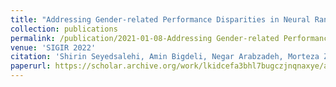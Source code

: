 ```yaml
---
title: "Addressing Gender-related Performance Disparities in Neural Rankers"
collection: publications
permalink: /publication/2021-01-08-Addressing Gender-related Performance Disparities in Neural Rankers
venue: 'SIGIR 2022'
citation: 'Shirin Seyedsalehi, Amin Bigdeli, Negar Arabzadeh, Morteza Zihayat, Ebrahim Bagheri'
paperurl: https://scholar.archive.org/work/lkidcefa3bhl7bugczjnqnaxye/access/wayback/https://dl.acm.org/doi/pdf/10.1145/3477495.3531882
---
```

